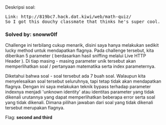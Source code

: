 Deskripsi soal:
<pre>
Link: http://819bc7.hack.dat.kiwi/web/math-quiz/
So I got this douchy classmate that thinks he's super cool. He created a math quiz software for our class in 10 minutes, and claims its super secure with protections and everything. We all hate him, and if you hack his code, we're gonna love you! By the way, he told a friend of mine that he keeps his secrets among the quiz questions, but those questions are never used in the software.
</pre>
<h3>Solved by: snoww0lf</h3>
Challenge ini terbilang cukup menarik, disini saya hanya melakukan sedikit lucky method untuk mendapatkan flagnya.
Pada challenge tersebut, kita diberikan 5 parameter ( berdasarkan hasil sniffing melalui Live HTTP Header ). Di tiap masing - masing parameter unik tersebut akan memperlihatkan soal / pertanyaan matematika serta index parameternya. 

Diketahui bahwa soal - soal tersebut ada 7 buah soal. Walaupun kita menyelesaikan soal tersebut seluruhnya, tapi tetap tidak akan mendapatkan flagnya. Dengan ini saya melakukan teknik bypass terhadap parameter indexnya menjadi 'unknown identity' atau identitas parameter yang tidak dikenali urutannya yang dapat memperlihatkan beberapa error serta soal yang tidak dikenali. Dimana pilihan jawaban dari soal yang tidak dikenali tersebut merupakan flagnya.

Flag: <b>second and third</b>
